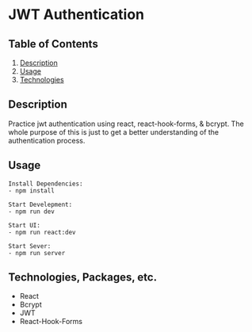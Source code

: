 # JWT Authentication

## Table of Contents

1. [Description](#Description)
2. [Usage](#Usage)
3. [Technologies](#Technologies)


## Description

Practice jwt authentication using react, react-hook-forms, & bcrypt. The whole purpose of this is just to get a better understanding of the authentication process.

## Usage
```
Install Dependencies:
- npm install

Start Develepment:
- npm run dev

Start UI:
- npm run react:dev

Start Sever:
- npm run server
```

## Technologies, Packages, etc.

- React
- Bcrypt
- JWT
- React-Hook-Forms